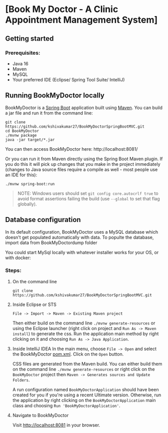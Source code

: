 # [Book My Doctor - A Clinic Appointment Management System]

## Getting started
### Prerequisites:
- Java 16
- Maven
- MySQL
- Your preferred IDE (Eclipse/ Spring Tool Suite/ IntelliJ)

## Running BookMyDoctor locally
BookMyDoctor is a [Spring Boot](https://spring.io/guides/gs/spring-boot) application built using [Maven](https://spring.io/guides/gs/maven/). You can build a jar file and run it from the command line:


```
git clone https://github.com/kshivakumar27/BookMyDoctorSpringBootMVC.git
cd BookMyDoctor
./mvnw package
java -jar target/*.jar
```

You can then access BookMyDoctor here: http://localhost:8081/

Or you can run it from Maven directly using the Spring Boot Maven plugin. If you do this it will pick up changes that you make in the project immediately (changes to Java source files require a compile as well - most people use an IDE for this):

```
./mvnw spring-boot:run
```

> NOTE: Windows users should set `git config core.autocrlf true` to avoid format assertions failing the build (use `--global` to set that flag globally).



## Database configuration

In its default configuration, BookMyDoctor uses a MySQL database which doesn't get populated automatically with data.
To populte the database, import data from BookMyDoctordump folder

You could start MySql locally with whatever installer works for your OS, or with docker:

### Steps:

1) On the command line
    ```
    git clone https://github.com/kshivakumar27/BookMyDoctorSpringBootMVC.git
    ```
2) Inside Eclipse or STS
    ```
    File -> Import -> Maven -> Existing Maven project
    ```

    Then either build on the command line `./mvnw generate-resources` or using the Eclipse launcher (right click on project and `Run As -> Maven install`) to generate the css. Run the application main method by right clicking on it and choosing `Run As -> Java Application`.

3) Inside IntelliJ IDEA
    In the main menu, choose `File -> Open` and select the BookMyDoctor [pom.xml](pom.xml). Click on the `Open` button.

    CSS files are generated from the Maven build. You can either build them on the command line `./mvnw generate-resources` or right click on the `BookMyDoctor` project then `Maven -> Generates sources and Update Folders`.

    A run configuration named `BookMyDoctorApplication` should have been created for you if you're using a recent Ultimate version. Otherwise, run the application by right clicking on the `BookMyDoctorApplication` main class and choosing `Run 'BookMyDoctorApplication'`.

4) Navigate to BookMyDoctor

    Visit [http://localhost:8081](http://localhost:8081) in your browser.


